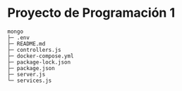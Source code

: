 # Proyecto de Programación 1


```
mongo
├─ .env
├─ README.md
├─ controllers.js
├─ docker-compose.yml
├─ package-lock.json
├─ package.json
├─ server.js
└─ services.js


```

